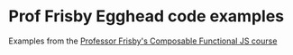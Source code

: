 # Prof Frisby Egghead code examples

Examples from the [Professor Frisby's Composable Functional JS course](https://egghead.io/courses/professor-frisby-introduces-composable-functional-javascript)
